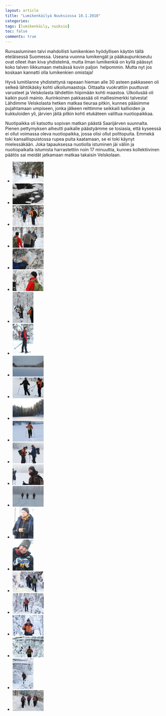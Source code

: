 ```yaml
---
layout: article
title: "Lumikenkäilyä Nuuksiossa 10.1.2010"
categories:
tags: [lumikenkäily, nuuksio]
toc: false
comments: true
---
```


Runsasluminen talvi mahdollisti lumikenkien hyödyllisen käytön tällä
eteläisessä Suomessa. Useana vuonna lumikengät ja pääkaupunkiseutu ovat
olleet ihan kiva yhdistelmä, mutta ilman lumikenkiä on kyllä päässyt
koko talven liikkumaan metsässä kovin paljon  helpommin. Mutta nyt jos
koskaan kannatti olla lumikenkien omistaja!

Hyvä lumitilanne yhdistettynä rapeaan hieman alle 30 asteen pakkaseen
oli selkeä lähtökäsky kohti ulkoilumaastoja. Oittaalta vuokrattiin
puuttuvat varusteet ja Velskolasta lähdettiin hiipimään kohti maastoa.
Ulkoilusää oli kaikin puoli mainio. Aurinkoinen pakkassää oli
malliesimerkki talvesta! Lähdimme Velskolasta hetken matkaa tieuraa
pitkin, kunnes pääsimme pujahtamaan umpiseen, jonka jälkeen reittimme
seikkaili kallioiden ja kukkuloiden yli, järvien jäitä pitkin kohti
etukäteen valittua nuotiopaikkaa.

Nuotipaikka oli katsottu sopivan matkan päästä Saarijärven suunnalta.
Pienen pettymyksen aiheutti paikalle päästyämme se tosiasia, että
kyseessä ei ollut voimassa oleva nuotiopaikka, jossa olisi ollut
polttopuita. Emmekä toki kansallispuistossa rupea puita kaatamaan, se ei
toki käynyt mielessäkään. Joka tapauksessa nuotiolla istuminen jäi
väliin ja nuotiopaikalla istumista harrastettiin noin 17 minuuttia,
kunnes kollektiivinen päätös sai meidät jatkamaan matkaa takaisin
Velskolaan.

<div class="th-grid image-gallery" markdown="1">

- [![](/images/lumikenkailya-nuuksiossa-10.1.2010/Thumbnails/lumikenk%20005.jpg)](/images/lumikenkailya-nuuksiossa-10.1.2010/lumikenk%20005.jpg)
- [![](/images/lumikenkailya-nuuksiossa-10.1.2010/Thumbnails/lumikenk%20007.jpg)](/images/lumikenkailya-nuuksiossa-10.1.2010/lumikenk%20007.jpg)
- [![](/images/lumikenkailya-nuuksiossa-10.1.2010/Thumbnails/lumikenk%20013.jpg)](/images/lumikenkailya-nuuksiossa-10.1.2010/lumikenk%20013.jpg)
- [![](/images/lumikenkailya-nuuksiossa-10.1.2010/Thumbnails/lumikenk%20016.jpg)](/images/lumikenkailya-nuuksiossa-10.1.2010/lumikenk%20016.jpg)
- [![](/images/lumikenkailya-nuuksiossa-10.1.2010/Thumbnails/lumikenk%20023.jpg)](/images/lumikenkailya-nuuksiossa-10.1.2010/lumikenk%20023.jpg)
- [![](/images/lumikenkailya-nuuksiossa-10.1.2010/Thumbnails/lumikenk%20028.jpg)](/images/lumikenkailya-nuuksiossa-10.1.2010/lumikenk%20028.jpg)
- [![](/images/lumikenkailya-nuuksiossa-10.1.2010/Thumbnails/lumikenk%20033.jpg)](/images/lumikenkailya-nuuksiossa-10.1.2010/lumikenk%20033.jpg)
- [![](/images/lumikenkailya-nuuksiossa-10.1.2010/Thumbnails/lumikenk%20042.jpg)](/images/lumikenkailya-nuuksiossa-10.1.2010/lumikenk%20042.jpg)
- [![](/images/lumikenkailya-nuuksiossa-10.1.2010/Thumbnails/lumikenk%20055.jpg)](/images/lumikenkailya-nuuksiossa-10.1.2010/lumikenk%20055.jpg)
- [![](/images/lumikenkailya-nuuksiossa-10.1.2010/Thumbnails/lumikenk%20056.jpg)](/images/lumikenkailya-nuuksiossa-10.1.2010/lumikenk%20056.jpg)
- [![](/images/lumikenkailya-nuuksiossa-10.1.2010/Thumbnails/lumikenk%20058.jpg)](/images/lumikenkailya-nuuksiossa-10.1.2010/lumikenk%20058.jpg)
- [![](/images/lumikenkailya-nuuksiossa-10.1.2010/Thumbnails/lumikenk%20061.jpg)](/images/lumikenkailya-nuuksiossa-10.1.2010/lumikenk%20061.jpg)
- [![](/images/lumikenkailya-nuuksiossa-10.1.2010/Thumbnails/lumikenk%20064.jpg)](/images/lumikenkailya-nuuksiossa-10.1.2010/lumikenk%20064.jpg)
- [![](/images/lumikenkailya-nuuksiossa-10.1.2010/Thumbnails/lumikenk%20068.jpg)](/images/lumikenkailya-nuuksiossa-10.1.2010/lumikenk%20068.jpg)
- [![](/images/lumikenkailya-nuuksiossa-10.1.2010/Thumbnails/lumikenk%20069.jpg)](/images/lumikenkailya-nuuksiossa-10.1.2010/lumikenk%20069.jpg)
- [![](/images/lumikenkailya-nuuksiossa-10.1.2010/Thumbnails/lumikenk%20071.jpg)](/images/lumikenkailya-nuuksiossa-10.1.2010/lumikenk%20071.jpg)
- [![](/images/lumikenkailya-nuuksiossa-10.1.2010/Thumbnails/lumikenk%20073.jpg)](/images/lumikenkailya-nuuksiossa-10.1.2010/lumikenk%20073.jpg)
- [![](/images/lumikenkailya-nuuksiossa-10.1.2010/Thumbnails/lumikenk%20080.jpg)](/images/lumikenkailya-nuuksiossa-10.1.2010/lumikenk%20080.jpg)
- [![](/images/lumikenkailya-nuuksiossa-10.1.2010/Thumbnails/lumikenk%20082.jpg)](/images/lumikenkailya-nuuksiossa-10.1.2010/lumikenk%20082.jpg)
- [![](/images/lumikenkailya-nuuksiossa-10.1.2010/Thumbnails/lumikenk%20084.jpg)](/images/lumikenkailya-nuuksiossa-10.1.2010/lumikenk%20084.jpg)
- [![](/images/lumikenkailya-nuuksiossa-10.1.2010/Thumbnails/lumikenk%20120.jpg)](/images/lumikenkailya-nuuksiossa-10.1.2010/lumikenk%20120.jpg)
- [![](/images/lumikenkailya-nuuksiossa-10.1.2010/Thumbnails/lumikenk%20128.jpg)](/images/lumikenkailya-nuuksiossa-10.1.2010/lumikenk%20128.jpg)
- [![](/images/lumikenkailya-nuuksiossa-10.1.2010/Thumbnails/lumikenk%20143.jpg)](/images/lumikenkailya-nuuksiossa-10.1.2010/lumikenk%20143.jpg)

</div>
